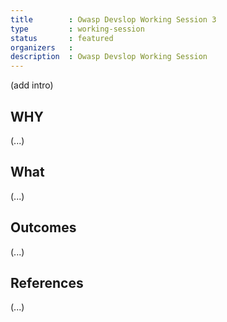 ```yaml
---
title        : Owasp Devslop Working Session 3
type         : working-session
status       : featured
organizers   : 
description  : Owasp Devslop Working Session
---
```


(add intro)

## WHY

(...)

## What

(...)

## Outcomes

(...)

## References

(...)
